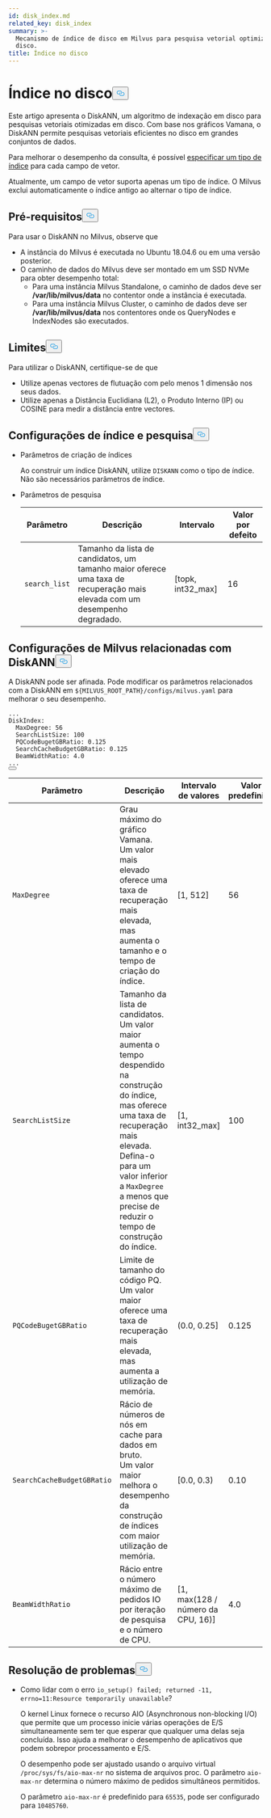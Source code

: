 ```yaml
---
id: disk_index.md
related_key: disk_index
summary: >-
  Mecanismo de índice de disco em Milvus para pesquisa vetorial optimizada por
  disco.
title: Índice no disco
---
```

<h1 id="On-disk-Index" class="common-anchor-header">Índice no disco<button data-href="#On-disk-Index" class="anchor-icon" translate="no">
      <svg translate="no"
        aria-hidden="true"
        focusable="false"
        height="20"
        version="1.1"
        viewBox="0 0 16 16"
        width="16"
      >
        <path
          fill="#0092E4"
          fill-rule="evenodd"
          d="M4 9h1v1H4c-1.5 0-3-1.69-3-3.5S2.55 3 4 3h4c1.45 0 3 1.69 3 3.5 0 1.41-.91 2.72-2 3.25V8.59c.58-.45 1-1.27 1-2.09C10 5.22 8.98 4 8 4H4c-.98 0-2 1.22-2 2.5S3 9 4 9zm9-3h-1v1h1c1 0 2 1.22 2 2.5S13.98 12 13 12H9c-.98 0-2-1.22-2-2.5 0-.83.42-1.64 1-2.09V6.25c-1.09.53-2 1.84-2 3.25C6 11.31 7.55 13 9 13h4c1.45 0 3-1.69 3-3.5S14.5 6 13 6z"
        ></path>
      </svg>
    </button></h1><p>Este artigo apresenta o DiskANN, um algoritmo de indexação em disco para pesquisas vetoriais otimizadas em disco. Com base nos gráficos Vamana, o DiskANN permite pesquisas vetoriais eficientes no disco em grandes conjuntos de dados.</p>
<p>Para melhorar o desempenho da consulta, é possível <a href="/docs/pt/index-vector-fields.md">especificar um tipo de índice</a> para cada campo de vetor.</p>
<div class="alert note"> 
Atualmente, um campo de vetor suporta apenas um tipo de índice. O Milvus exclui automaticamente o índice antigo ao alternar o tipo de índice.</div>
<h2 id="Prerequisites" class="common-anchor-header">Pré-requisitos<button data-href="#Prerequisites" class="anchor-icon" translate="no">
      <svg translate="no"
        aria-hidden="true"
        focusable="false"
        height="20"
        version="1.1"
        viewBox="0 0 16 16"
        width="16"
      >
        <path
          fill="#0092E4"
          fill-rule="evenodd"
          d="M4 9h1v1H4c-1.5 0-3-1.69-3-3.5S2.55 3 4 3h4c1.45 0 3 1.69 3 3.5 0 1.41-.91 2.72-2 3.25V8.59c.58-.45 1-1.27 1-2.09C10 5.22 8.98 4 8 4H4c-.98 0-2 1.22-2 2.5S3 9 4 9zm9-3h-1v1h1c1 0 2 1.22 2 2.5S13.98 12 13 12H9c-.98 0-2-1.22-2-2.5 0-.83.42-1.64 1-2.09V6.25c-1.09.53-2 1.84-2 3.25C6 11.31 7.55 13 9 13h4c1.45 0 3-1.69 3-3.5S14.5 6 13 6z"
        ></path>
      </svg>
    </button></h2><p>Para usar o DiskANN no Milvus, observe que</p>
<ul>
<li>A instância do Milvus é executada no Ubuntu 18.04.6 ou em uma versão posterior.</li>
<li>O caminho de dados do Milvus deve ser montado em um SSD NVMe para obter desempenho total:<ul>
<li>Para uma instância Milvus Standalone, o caminho de dados deve ser <strong>/var/lib/milvus/data</strong> no contentor onde a instância é executada.</li>
<li>Para uma instância Milvus Cluster, o caminho de dados deve ser <strong>/var/lib/milvus/data</strong> nos contentores onde os QueryNodes e IndexNodes são executados.</li>
</ul></li>
</ul>
<h2 id="Limits" class="common-anchor-header">Limites<button data-href="#Limits" class="anchor-icon" translate="no">
      <svg translate="no"
        aria-hidden="true"
        focusable="false"
        height="20"
        version="1.1"
        viewBox="0 0 16 16"
        width="16"
      >
        <path
          fill="#0092E4"
          fill-rule="evenodd"
          d="M4 9h1v1H4c-1.5 0-3-1.69-3-3.5S2.55 3 4 3h4c1.45 0 3 1.69 3 3.5 0 1.41-.91 2.72-2 3.25V8.59c.58-.45 1-1.27 1-2.09C10 5.22 8.98 4 8 4H4c-.98 0-2 1.22-2 2.5S3 9 4 9zm9-3h-1v1h1c1 0 2 1.22 2 2.5S13.98 12 13 12H9c-.98 0-2-1.22-2-2.5 0-.83.42-1.64 1-2.09V6.25c-1.09.53-2 1.84-2 3.25C6 11.31 7.55 13 9 13h4c1.45 0 3-1.69 3-3.5S14.5 6 13 6z"
        ></path>
      </svg>
    </button></h2><p>Para utilizar o DiskANN, certifique-se de que</p>
<ul>
<li>Utilize apenas vectores de flutuação com pelo menos 1 dimensão nos seus dados.</li>
<li>Utilize apenas a Distância Euclidiana (L2), o Produto Interno (IP) ou COSINE para medir a distância entre vectores.</li>
</ul>
<h2 id="Index-and-search-settings" class="common-anchor-header">Configurações de índice e pesquisa<button data-href="#Index-and-search-settings" class="anchor-icon" translate="no">
      <svg translate="no"
        aria-hidden="true"
        focusable="false"
        height="20"
        version="1.1"
        viewBox="0 0 16 16"
        width="16"
      >
        <path
          fill="#0092E4"
          fill-rule="evenodd"
          d="M4 9h1v1H4c-1.5 0-3-1.69-3-3.5S2.55 3 4 3h4c1.45 0 3 1.69 3 3.5 0 1.41-.91 2.72-2 3.25V8.59c.58-.45 1-1.27 1-2.09C10 5.22 8.98 4 8 4H4c-.98 0-2 1.22-2 2.5S3 9 4 9zm9-3h-1v1h1c1 0 2 1.22 2 2.5S13.98 12 13 12H9c-.98 0-2-1.22-2-2.5 0-.83.42-1.64 1-2.09V6.25c-1.09.53-2 1.84-2 3.25C6 11.31 7.55 13 9 13h4c1.45 0 3-1.69 3-3.5S14.5 6 13 6z"
        ></path>
      </svg>
    </button></h2><ul>
<li><p>Parâmetros de criação de índices</p>
<p>Ao construir um índice DiskANN, utilize <code translate="no">DISKANN</code> como o tipo de índice. Não são necessários parâmetros de índice.</p></li>
<li><p>Parâmetros de pesquisa</p>
<table>
<thead>
<tr><th>Parâmetro</th><th>Descrição</th><th>Intervalo</th><th>Valor por defeito</th></tr>
</thead>
<tbody>
<tr><td><code translate="no">search_list</code></td><td>Tamanho da lista de candidatos, um tamanho maior oferece uma taxa de recuperação mais elevada com um desempenho degradado.</td><td>[topk, int32_max]</td><td>16</td></tr>
</tbody>
</table>
</li>
</ul>
<h2 id="DiskANN-related-Milvus-configurations" class="common-anchor-header">Configurações de Milvus relacionadas com DiskANN<button data-href="#DiskANN-related-Milvus-configurations" class="anchor-icon" translate="no">
      <svg translate="no"
        aria-hidden="true"
        focusable="false"
        height="20"
        version="1.1"
        viewBox="0 0 16 16"
        width="16"
      >
        <path
          fill="#0092E4"
          fill-rule="evenodd"
          d="M4 9h1v1H4c-1.5 0-3-1.69-3-3.5S2.55 3 4 3h4c1.45 0 3 1.69 3 3.5 0 1.41-.91 2.72-2 3.25V8.59c.58-.45 1-1.27 1-2.09C10 5.22 8.98 4 8 4H4c-.98 0-2 1.22-2 2.5S3 9 4 9zm9-3h-1v1h1c1 0 2 1.22 2 2.5S13.98 12 13 12H9c-.98 0-2-1.22-2-2.5 0-.83.42-1.64 1-2.09V6.25c-1.09.53-2 1.84-2 3.25C6 11.31 7.55 13 9 13h4c1.45 0 3-1.69 3-3.5S14.5 6 13 6z"
        ></path>
      </svg>
    </button></h2><p>A DiskANN pode ser afinada. Pode modificar os parâmetros relacionados com a DiskANN em <code translate="no">${MILVUS_ROOT_PATH}/configs/milvus.yaml</code> para melhorar o seu desempenho.</p>
<pre><code translate="no" class="language-YAML"><span class="hljs-string">...</span>
<span class="hljs-attr">DiskIndex:</span>
  <span class="hljs-attr">MaxDegree:</span> <span class="hljs-number">56</span>
  <span class="hljs-attr">SearchListSize:</span> <span class="hljs-number">100</span>
  <span class="hljs-attr">PQCodeBugetGBRatio:</span> <span class="hljs-number">0.125</span>
  <span class="hljs-attr">SearchCacheBudgetGBRatio:</span> <span class="hljs-number">0.125</span>
  <span class="hljs-attr">BeamWidthRatio:</span> <span class="hljs-number">4.0</span>
<span class="hljs-string">...</span>
<button class="copy-code-btn"></button></code></pre>
<table>
<thead>
<tr><th>Parâmetro</th><th>Descrição</th><th>Intervalo de valores</th><th>Valor predefinido</th></tr>
</thead>
<tbody>
<tr><td><code translate="no">MaxDegree</code></td><td>Grau máximo do gráfico Vamana. <br/> Um valor mais elevado oferece uma taxa de recuperação mais elevada, mas aumenta o tamanho e o tempo de criação do índice.</td><td>[1, 512]</td><td>56</td></tr>
<tr><td><code translate="no">SearchListSize</code></td><td>Tamanho da lista de candidatos. <br/> Um valor maior aumenta o tempo despendido na construção do índice, mas oferece uma taxa de recuperação mais elevada. <br/> Defina-o para um valor inferior a <code translate="no">MaxDegree</code> a menos que precise de reduzir o tempo de construção do índice.</td><td>[1, int32_max]</td><td>100</td></tr>
<tr><td><code translate="no">PQCodeBugetGBRatio</code></td><td>Limite de tamanho do código PQ. <br/> Um valor maior oferece uma taxa de recuperação mais elevada, mas aumenta a utilização de memória.</td><td>(0.0, 0.25]</td><td>0.125</td></tr>
<tr><td><code translate="no">SearchCacheBudgetGBRatio</code></td><td>Rácio de números de nós em cache para dados em bruto. <br/> Um valor maior melhora o desempenho da construção de índices com maior utilização de memória.</td><td>[0.0, 0.3)</td><td>0.10</td></tr>
<tr><td><code translate="no">BeamWidthRatio</code></td><td>Rácio entre o número máximo de pedidos IO por iteração de pesquisa e o número de CPU.</td><td>[1, max(128 / número da CPU, 16)]</td><td>4.0</td></tr>
</tbody>
</table>
<h2 id="Troubleshooting" class="common-anchor-header">Resolução de problemas<button data-href="#Troubleshooting" class="anchor-icon" translate="no">
      <svg translate="no"
        aria-hidden="true"
        focusable="false"
        height="20"
        version="1.1"
        viewBox="0 0 16 16"
        width="16"
      >
        <path
          fill="#0092E4"
          fill-rule="evenodd"
          d="M4 9h1v1H4c-1.5 0-3-1.69-3-3.5S2.55 3 4 3h4c1.45 0 3 1.69 3 3.5 0 1.41-.91 2.72-2 3.25V8.59c.58-.45 1-1.27 1-2.09C10 5.22 8.98 4 8 4H4c-.98 0-2 1.22-2 2.5S3 9 4 9zm9-3h-1v1h1c1 0 2 1.22 2 2.5S13.98 12 13 12H9c-.98 0-2-1.22-2-2.5 0-.83.42-1.64 1-2.09V6.25c-1.09.53-2 1.84-2 3.25C6 11.31 7.55 13 9 13h4c1.45 0 3-1.69 3-3.5S14.5 6 13 6z"
        ></path>
      </svg>
    </button></h2><ul>
<li><p>Como lidar com o erro <code translate="no">io_setup() failed; returned -11, errno=11:Resource temporarily unavailable</code>?</p>
<p>O kernel Linux fornece o recurso AIO (Asynchronous non-blocking I/O) que permite que um processo inicie várias operações de E/S simultaneamente sem ter que esperar que qualquer uma delas seja concluída. Isso ajuda a melhorar o desempenho de aplicativos que podem sobrepor processamento e E/S.</p>
<p>O desempenho pode ser ajustado usando o arquivo virtual <code translate="no">/proc/sys/fs/aio-max-nr</code> no sistema de arquivos proc. O parâmetro <code translate="no">aio-max-nr</code> determina o número máximo de pedidos simultâneos permitidos.</p>
<p>O parâmetro <code translate="no">aio-max-nr</code> é predefinido para <code translate="no">65535</code>, pode ser configurado para <code translate="no">10485760</code>.</p></li>
</ul>

